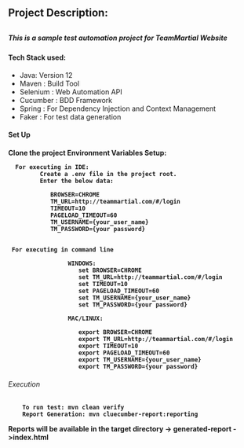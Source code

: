 
<html>
<h2>Project Description:<h2> <h5>This is a sample test automation project for TeamMartial Website</h5>

<h4>Tech Stack used:</h4>
<ul> 
 <li>Java: Version 12 </li>
 <li>Maven : Build Tool </li>
 <li>Selenium : Web Automation API</li>
 <li>Cucumber : BDD Framework</li>
 <li>Spring : For Dependency Injection and Context Management</li>
 <li>Faker : For test data generation</li>
 </ul>
	 
<h4>Set Up<h4>
 <div>
	
Clone the project
Environment Variables Setup:
	  
	  For executing in IDE:
			 Create a .env file in the project root.
			 Enter the below data:
		
				BROWSER=CHROME
				TM_URL=http://teammartial.com/#/login
				TIMEOUT=10
				PAGELOAD_TIMEOUT=60
				TM_USERNAME={your_user_name}
				TM_PASSWORD={your password}
		 

     For executing in command line
  
				     WINDOWS:
						set BROWSER=CHROME
						set TM_URL=http://teammartial.com/#/login
						set TIMEOUT=10
						set PAGELOAD_TIMEOUT=60
						set TM_USERNAME={your_user_name}
						set TM_PASSWORD={your password}
	
					 MAC/LINUX:
					
						export BROWSER=CHROME
						export TM_URL=http://teammartial.com/#/login
						export TIMEOUT=10
						export PAGELOAD_TIMEOUT=60
						export TM_USERNAME={your_user_name}
						export TM_PASSWORD={your password}
 
 <h6>Execution</h6>
       
       	To run test: mvn clean verify
       	Report Generation: mvn cluecumber-report:reporting
       	
 Reports will be available in the target directory -> generated-report ->index.html
 
 
 </div>
 </html>